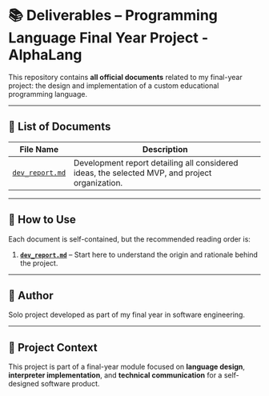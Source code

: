 # 📚 Deliverables – Programming Language Final Year Project - AlphaLang

This repository contains **all official documents** related to my final-year project: the design and implementation of a custom educational programming language.

---

## 📄 List of Documents

| File Name                    | Description                                                                 |
|-----------------------------|-----------------------------------------------------------------------------|
| [`dev_report.md`](./dev_report.md)             | Development report detailing all considered ideas, the selected MVP, and project organization. |

---

## 🧭 How to Use

Each document is self-contained, but the recommended reading order is:

1. **[`dev_report.md`](./dev_report.md)** – Start here to understand the origin and rationale behind the project.

---

## 👤 Author

Solo project developed as part of my final year in software engineering.

---

## 📅 Project Context

This project is part of a final-year module focused on **language design**, **interpreter implementation**, and **technical communication** for a self-designed software product.
